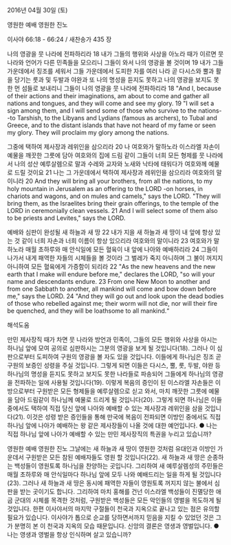 2016년 04월 30일 (토)

영원한 예배 영원한 진노



이사야 66:18 - 66:24 / 새찬송가 435 장


나의 영광을 뭇 나라에 전파하리라
18 내가 그들의 행위와 사상을 아노라 때가 이르면 뭇 나라와 언어가 다른 민족들을 모으리니 그들이 와서 나의 영광을 볼 것이며 19 내가 그들 가운데에서 징조를 세워서 그들 가운데에서 도피한 자를 여러 나라 곧 다시스와 뿔과 활을 당기는 룻과 및 두발과 야완과 또 나의 명성을 듣지도 못하고 나의 영광을 보지도 못한 먼 섬들로 보내리니 그들이 나의 영광을 뭇 나라에 전파하리라
18 "And I, because of their actions and their imaginations, am about to come and gather all nations and tongues, and they will come and see my glory. 19 "I will set a sign among them, and I will send some of those who survive to the nations--to Tarshish, to the Libyans and Lydians (famous as archers), to Tubal and Greece, and to the distant islands that have not heard of my fame or seen my glory. They will proclaim my glory among the nations. 

그중에 택하여 제사장과 레위인을 삼으리라 
20 나 여호와가 말하노라 이스라엘 자손이 예물을 깨끗한 그릇에 담아 여호와의 집에 드림 같이 그들이 너희 모든 형제를 뭇 나라에서 나의 성산 예루살렘으로 말과 수레와 교자와 노새와 낙타에 태워다가 여호와께 예물로 드릴 것이요 21 나는 그 가운데에서 택하여 제사장과 레위인을 삼으리라 여호와의 말이니라
20 And they will bring all your brothers, from all the nations, to my holy mountain in Jerusalem as an offering to the LORD -on horses, in chariots and wagons, and on mules and camels," says the LORD. "They will bring them, as the Israelites bring their grain offerings, to the temple of the LORD in ceremonially clean vessels. 21 And I will select some of them also to be priests and Levites," says the LORD. 

예배와 심판이 완성될 새 하늘과 새 땅
22 내가 지을 새 하늘과 새 땅이 내 앞에 항상 있는 것 같이 너희 자손과 너희 이름이 항상 있으리라 여호와의 말이니라 23 여호와가 말하노라 매월 초하루와 매 안식일에 모든 혈육이 내 앞에 나아와 예배하리라 24 그들이 나가서 내게 패역한 자들의 시체들을 볼 것이라 그 벌레가 죽지 아니하며 그 불이 꺼지지 아니하여 모든 혈육에게 가증함이 되리라
22 "As the new heavens and the new earth that I make will endure before me," declares the LORD, "so will your name and descendants endure. 23 From one New Moon to another and from one Sabbath to another, all mankind will come and bow down before me," says the LORD. 24 "And they will go out and look upon the dead bodies of those who rebelled against me; their worm will not die, nor will their fire be quenched, and they will be loathsome to all mankind.“

해석도움





만민 제사장직
때가 차면 뭇 나라와 방언과 민족이, 그들의 모든 행위와 사상을 아시는 하나님 앞에 모여 공의로 심판하시는 그분의 영광을 보게 될 것입니다(18). 그러나 이 심판으로부터 도피하여 구원의 영광을 볼 자도 있을 것입니다. 이들에게 하나님은 징조 곧 구원의 보증인 성령을 주실 것입니다. 그렇게 되면 이들은 다시스, 뿔, 룻, 두발, 야완 등 하나님의 명성을 듣지도 못하고 보지도 못한 나라들로 파송되어 그들에게 하나님의 영광을 전파하는 일에 사용될 것입니다(19). 이렇게 복음의 증인이 된 이스라엘 자손들은 이방으로부터 구원받은 모든 형제들을 예루살렘으로 싣고 와서, 마치 깨끗한 그릇에 예물을 담아 드림같이 하나님께 예물로 드리게 될 것입니다(20). 그렇게 되면 하나님은 이들 중에서도 택하여 직접 당신 앞에 나아와 예배할 수 있는 제사장과 레위인을 삼을 것입니다(21). 이것은 성령 받은 증인들을 통해 만국에 복음이 전파되면 이방인 중에서도 직접 하나님 앞에 나아가 예배하는 왕 같은 제사장들이 나올 것에 대한 예언입니다.
● 나는 직접 하나님 앞에 나아가 예배할 수 있는 만민 제사장직의 특권을 누리고 있습니까?

영원한 예배 영원한 진노
그날에는 새 하늘과 새 땅이 영원한 것처럼 유대인과 이방인 가운데서 구원받은 모든 참된 예배자들도 영원 할 것입니다(22). 새 하늘과 새 땅은 순종하는 백성들이 영원토록 하나님을 찬양하는 곳입니다. 그리하여 새 예루살렘성의 주민들은 매월 초하루와 매 안식일마다 하나님 앞에 모두 나와 예배드리는 일을 하게 될 것입니다(23). 그러나 새 하늘과 새 땅은 동시에 패역한 자들이 영원토록 꺼지지 않는 불에서 심판을 받는 곳이기도 합니다. 그리하여 마치 홍해를 건넌 이스라엘 백성들이 진멸당한 애굽 군대의 시체를 목격한 것처럼, 구원받은 백성들은 모든 악인들의 영벌을 목도하게 될 것입니다. 한편 이사야서의 마지막 구절들이 천국과 지옥으로 끝나고 있는 점은 유의할 필요가 있습니다. 이사야가 톱으로 순교를 당하면서까지 믿음을 지킬 수 있었던 것은 그가 분명히 본 이 천국과 지옥의 모습 때문입니다. 신앙의 결론은 영생과 영벌입니다.
● 나는 영생과 영벌을 항상 인식하며 살고 있습니까?
